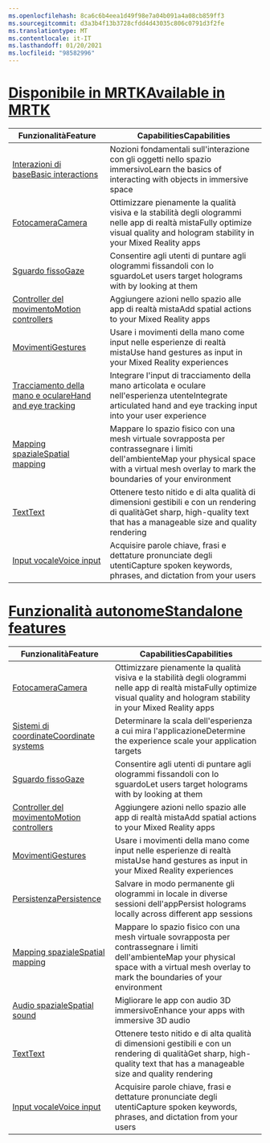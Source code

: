 ```yaml
---
ms.openlocfilehash: 8ca6c6b4eea1d49f98e7a04b091a4a08cb859ff3
ms.sourcegitcommit: d3a3b4f13b3728cfdd4d43035c806c0791d3f2fe
ms.translationtype: MT
ms.contentlocale: it-IT
ms.lasthandoff: 01/20/2021
ms.locfileid: "98582996"
---
```

# <a name="available-in-mrtk"></a>[<span data-ttu-id="7a363-101">Disponibile in MRTK</span><span class="sxs-lookup"><span data-stu-id="7a363-101">Available in MRTK</span></span>](#tab/mrtk)

|  <span data-ttu-id="7a363-102">Funzionalità</span><span class="sxs-lookup"><span data-stu-id="7a363-102">Feature</span></span>  |  <span data-ttu-id="7a363-103">Capabilities</span><span class="sxs-lookup"><span data-stu-id="7a363-103">Capabilities</span></span>  |
| --- | --- |
| [<span data-ttu-id="7a363-104">Interazioni di base</span><span class="sxs-lookup"><span data-stu-id="7a363-104">Basic interactions</span></span>](../unity/mrtk-101.md) | <span data-ttu-id="7a363-105">Nozioni fondamentali sull'interazione con gli oggetti nello spazio immersivo</span><span class="sxs-lookup"><span data-stu-id="7a363-105">Learn the basics of interacting with objects in immersive space</span></span> |
| [<span data-ttu-id="7a363-106">Fotocamera</span><span class="sxs-lookup"><span data-stu-id="7a363-106">Camera</span></span>](../unity/camera-in-unity.md) | <span data-ttu-id="7a363-107">Ottimizzare pienamente la qualità visiva e la stabilità degli ologrammi nelle app di realtà mista</span><span class="sxs-lookup"><span data-stu-id="7a363-107">Fully optimize visual quality and hologram stability in your Mixed Reality apps</span></span> |
| [<span data-ttu-id="7a363-108">Sguardo fisso</span><span class="sxs-lookup"><span data-stu-id="7a363-108">Gaze</span></span>](../unity/gaze-in-unity.md) | <span data-ttu-id="7a363-109">Consentire agli utenti di puntare agli ologrammi fissandoli con lo sguardo</span><span class="sxs-lookup"><span data-stu-id="7a363-109">Let users target holograms with by looking at them</span></span> |
| [<span data-ttu-id="7a363-110">Controller del movimento</span><span class="sxs-lookup"><span data-stu-id="7a363-110">Motion controllers</span></span>](../unity/motion-controllers-in-unity.md) | <span data-ttu-id="7a363-111">Aggiungere azioni nello spazio alle app di realtà mista</span><span class="sxs-lookup"><span data-stu-id="7a363-111">Add spatial actions to your Mixed Reality apps</span></span> |
| [<span data-ttu-id="7a363-112">Movimenti</span><span class="sxs-lookup"><span data-stu-id="7a363-112">Gestures</span></span>](../unity/gestures-in-unity.md) | <span data-ttu-id="7a363-113">Usare i movimenti della mano come input nelle esperienze di realtà mista</span><span class="sxs-lookup"><span data-stu-id="7a363-113">Use hand gestures as input in your Mixed Reality experiences</span></span> |
| [<span data-ttu-id="7a363-114">Tracciamento della mano e oculare</span><span class="sxs-lookup"><span data-stu-id="7a363-114">Hand and eye tracking</span></span>](../unity/hand-eye-in-unity.md) | <span data-ttu-id="7a363-115">Integrare l'input di tracciamento della mano articolata e oculare nell'esperienza utente</span><span class="sxs-lookup"><span data-stu-id="7a363-115">Integrate articulated hand and eye tracking input into your user experience</span></span> |
| [<span data-ttu-id="7a363-116">Mapping spaziale</span><span class="sxs-lookup"><span data-stu-id="7a363-116">Spatial mapping</span></span>](../unity/spatial-mapping-in-unity.md) | <span data-ttu-id="7a363-117">Mappare lo spazio fisico con una mesh virtuale sovrapposta per contrassegnare i limiti dell'ambiente</span><span class="sxs-lookup"><span data-stu-id="7a363-117">Map your physical space with a virtual mesh overlay to mark the boundaries of your environment</span></span> |
| [<span data-ttu-id="7a363-118">Text</span><span class="sxs-lookup"><span data-stu-id="7a363-118">Text</span></span>](../unity/text-in-unity.md) | <span data-ttu-id="7a363-119">Ottenere testo nitido e di alta qualità di dimensioni gestibili e con un rendering di qualità</span><span class="sxs-lookup"><span data-stu-id="7a363-119">Get sharp, high-quality text that has a manageable size and quality rendering</span></span> |
| [<span data-ttu-id="7a363-120">Input vocale</span><span class="sxs-lookup"><span data-stu-id="7a363-120">Voice input</span></span>](../unity/voice-input-in-unity.md) | <span data-ttu-id="7a363-121">Acquisire parole chiave, frasi e dettature pronunciate degli utenti</span><span class="sxs-lookup"><span data-stu-id="7a363-121">Capture spoken keywords, phrases, and dictation from your users</span></span>|

# <a name="standalone-features"></a>[<span data-ttu-id="7a363-122">Funzionalità autonome</span><span class="sxs-lookup"><span data-stu-id="7a363-122">Standalone features</span></span>](#tab/standalone)

|  <span data-ttu-id="7a363-123">Funzionalità</span><span class="sxs-lookup"><span data-stu-id="7a363-123">Feature</span></span>  |  <span data-ttu-id="7a363-124">Capabilities</span><span class="sxs-lookup"><span data-stu-id="7a363-124">Capabilities</span></span>  |
| --- | --- |
| [<span data-ttu-id="7a363-125">Fotocamera</span><span class="sxs-lookup"><span data-stu-id="7a363-125">Camera</span></span>](../unity/camera-in-unity.md) | <span data-ttu-id="7a363-126">Ottimizzare pienamente la qualità visiva e la stabilità degli ologrammi nelle app di realtà mista</span><span class="sxs-lookup"><span data-stu-id="7a363-126">Fully optimize visual quality and hologram stability in your Mixed Reality apps</span></span> |
| [<span data-ttu-id="7a363-127">Sistemi di coordinate</span><span class="sxs-lookup"><span data-stu-id="7a363-127">Coordinate systems</span></span>](../unity/coordinate-systems-in-unity.md) | <span data-ttu-id="7a363-128">Determinare la scala dell'esperienza a cui mira l'applicazione</span><span class="sxs-lookup"><span data-stu-id="7a363-128">Determine the experience scale your application targets</span></span> |
| [<span data-ttu-id="7a363-129">Sguardo fisso</span><span class="sxs-lookup"><span data-stu-id="7a363-129">Gaze</span></span>](../unity/gaze-in-unity.md) | <span data-ttu-id="7a363-130">Consentire agli utenti di puntare agli ologrammi fissandoli con lo sguardo</span><span class="sxs-lookup"><span data-stu-id="7a363-130">Let users target holograms with by looking at them</span></span> |
| [<span data-ttu-id="7a363-131">Controller del movimento</span><span class="sxs-lookup"><span data-stu-id="7a363-131">Motion controllers</span></span>](../unity/motion-controllers-in-unity.md) | <span data-ttu-id="7a363-132">Aggiungere azioni nello spazio alle app di realtà mista</span><span class="sxs-lookup"><span data-stu-id="7a363-132">Add spatial actions to your Mixed Reality apps</span></span> |
| [<span data-ttu-id="7a363-133">Movimenti</span><span class="sxs-lookup"><span data-stu-id="7a363-133">Gestures</span></span>](../unity/gestures-in-unity.md) | <span data-ttu-id="7a363-134">Usare i movimenti della mano come input nelle esperienze di realtà mista</span><span class="sxs-lookup"><span data-stu-id="7a363-134">Use hand gestures as input in your Mixed Reality experiences</span></span> |
| [<span data-ttu-id="7a363-135">Persistenza</span><span class="sxs-lookup"><span data-stu-id="7a363-135">Persistence</span></span>](../unity/persistence-in-unity.md) | <span data-ttu-id="7a363-136">Salvare in modo permanente gli ologrammi in locale in diverse sessioni dell'app</span><span class="sxs-lookup"><span data-stu-id="7a363-136">Persist holograms locally across different app sessions</span></span> |
| [<span data-ttu-id="7a363-137">Mapping spaziale</span><span class="sxs-lookup"><span data-stu-id="7a363-137">Spatial mapping</span></span>](../unity/spatial-mapping-in-unity.md) | <span data-ttu-id="7a363-138">Mappare lo spazio fisico con una mesh virtuale sovrapposta per contrassegnare i limiti dell'ambiente</span><span class="sxs-lookup"><span data-stu-id="7a363-138">Map your physical space with a virtual mesh overlay to mark the boundaries of your environment</span></span> |
| [<span data-ttu-id="7a363-139">Audio spaziale</span><span class="sxs-lookup"><span data-stu-id="7a363-139">Spatial sound</span></span>](../unity/spatial-sound-in-unity.md) | <span data-ttu-id="7a363-140">Migliorare le app con audio 3D immersivo</span><span class="sxs-lookup"><span data-stu-id="7a363-140">Enhance your apps with immersive 3D audio</span></span> |
| [<span data-ttu-id="7a363-141">Text</span><span class="sxs-lookup"><span data-stu-id="7a363-141">Text</span></span>](../unity/text-in-unity.md) | <span data-ttu-id="7a363-142">Ottenere testo nitido e di alta qualità di dimensioni gestibili e con un rendering di qualità</span><span class="sxs-lookup"><span data-stu-id="7a363-142">Get sharp, high-quality text that has a manageable size and quality rendering</span></span> |
| [<span data-ttu-id="7a363-143">Input vocale</span><span class="sxs-lookup"><span data-stu-id="7a363-143">Voice input</span></span>](../unity/voice-input-in-unity.md) | <span data-ttu-id="7a363-144">Acquisire parole chiave, frasi e dettature pronunciate degli utenti</span><span class="sxs-lookup"><span data-stu-id="7a363-144">Capture spoken keywords, phrases, and dictation from your users</span></span>|